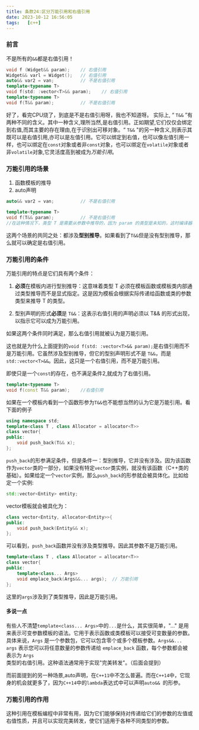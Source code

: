 ```yaml
---
title: 条款24:区分万能引用和右值引用
date: 2023-10-12 16:56:05
tags:   [c++]
---
```


### 前言
不是所有的`&&`都是右值引用！
```cpp
void f (Widget&& param);    // 右值引用
Widget&& varl = Widget();   // 右值引用
auto&& var2 = van;          // 不是右值引用
template<typename T>
void f(std: :vector<T>&& param);    // 右值引用
template<typename T>
void f(T&& param);          // 不是右值引用

```
<!-- more -->

好了，看完CPU烧了，到底是不是右值引用呀，我也不知道呀。
实际上, “ `T&&` ”有两种不同的含义。其中一种含义,理所当然,是右值引用。正如期望,它们仅仅会绑定到右值,而其主要的存在理由,在于识别出可移对象。“ `T&&` "的另一种含义,则表示其既可以是右值引用,亦可以是左值引用。它可以绑定到右值，也可以像左值引用一样，也可以绑定在`const`对象或者非`const`对象，也可以绑定在`volatile`对象或者非`volatile`对象,它灵活度高到被成为*万能引用*。

### 万能引用的场景

1.  函数模板的推导
2.  auto声明

```cpp
auto&& var2 = van;          // 不是右值引用

template<typename T>
void f(T&& param);          // 不是右值引用
//在这种情况下，类型 T 是需要从参数中推导的，因为 param 的类型是未知的，这时编译器将根据参数类型来推导 T 的类型。
```
这两个场景的共同之处：都涉及**型别推导**。如果看到了`T&&`但是没有型别推导，那么就可以确定是右值引用。

### 万能引用的条件
万能引用的特点是它们具有两个条件：

1. **必须**在模板内进行型别推导：这意味着类型 T 必须在模板函数或模板类内部通过类型推导而不是显式指定。这是因为模板会根据实际传递给函数或类的参数类型来推导 T 的类型。

2. 型别声明的形式**必须**是 `T&&`：这表示右值引用的声明必须以 T&& 的形式出现，以指示它可以成为万能引用。

如果这两个条件同时满足，那么右值引用就被认为是万能引用。

这也就是为什么上面提到的`void f(std: :vector<T>&& param);`是右值引用而不是万能引用。它虽然涉及型别推导，但它的型别声明形式不是 `T&&`，而是 `std::vector<T>&&`。因此，这只是一个右值引用，而不是万能引用。

即使只是一个`const`的存在，也不满足条件2,就成为了右值引用。

```cpp
template<typename T>
void f(const T&& param);    //右值引用
```

如果在一个模板内看到一个函数形参为`T&&`也不能想当然的认为它是万能引用。看下面的例子

```cpp
using namespace std;
template<class T , class Allocator = allocator<T>>
class vector{
public:
    void push_back(T&& x);
};
```

`push_back`的形参满足条件，但是条件一：型别推导，它并没有涉及。因为该函数作为`vector`类的一部分，如果没有特定`vector`类实例，就没有该函数（C++类的基础）。如果给定一个`vector`实例，那么`push_back`的形参就会被具体化。比如给定一个实例:
```cpp
std::vector<Entity> entity;
```
vector模板就会被具化为：
```cpp
class vector<Entity, allocator<Entity>>{
public:
    void push_back(Entity&& x);
};
```
可以看到，`push_back`函数并没有涉及类型推导。因此其参数不是万能引用。
```cpp
template<class T , class Allocator = allocator<T>>
class vector{
public:
    template<class... Args>
    void emplace_back(Args&&... args);  // 万能引用
};
```
这里的`args`涉及到了类型推导，因此是万能引用。

#### 多说一点

有些人不清楚`template<class... Args>`中的`...`是什么，其实很简单，"..." 是用来表示可变参数模板的语法。它用于表示函数或类模板可以接受可变数量的参数。具体来说，`Args` 是一个参数包，它可以包含零个或多个模板参数。`Args&&... args` 表示您可以将任意数量的参数传递给 `emplace_back` 函数，每个参数都会被表示为 `Args` 类型的右值引用。这种语法通常用于实现"完美转发"。（后面会提到）

而前面提到的另一种场景,auto声明，在`C++11`中不怎么普遍。而在`C++14`中，它现身的机会就更多了，因为`C++14`中的`lambda`表达式中可以声明`auto&& `的形参。




### 万能引用的作用

这种引用在模板编程中非常有用，因为它们能够保持对传递给它们的参数的左值或右值性质，并且可以实现完美转发，使它们适用于各种不同类型的参数。


